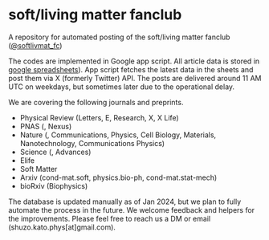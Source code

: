 # soft/living matter fanclub
A repository for automated posting of the soft/living matter fanclub ([@softlivmat_fc](https://twitter.com/softlivmat_fc))

The codes are implemented in Google app script. All article data is stored in [google spreadsheets](https://docs.google.com/spreadsheets/d/e/2PACX-1vQbuHXoyAPtPZTyroM-FWdZnM9L2aUoUjAPHJrzEkSCZi3A6zBceW9bxYA2RANR8wrj8R_mF6lJ3rxO/pubhtml)). App script fetches the latest data in the sheets and post them via X (formerly Twitter) API. The posts are delivered around 11 AM UTC on weekdays, but sometimes later due to the operational delay.

We are covering the following journals and preprints.
* Physical Review (Letters, E, Research, X, X Life)
* PNAS (, Nexus)
* Nature (, Communications, Physics, Cell Biology, Materials, Nanotechnology, Communications Physics)
* Science (, Advances)
* Elife
* Soft Matter
* Arxiv (cond-mat.soft, physics.bio-ph, cond-mat.stat-mech)
* bioRxiv (Biophysics)

The database is updated manually as of Jan 2024, but we plan to fully automate the process in the future. We welcome feedback and helpers for the improvements. Please feel free to reach us a DM or email (shuzo.kato.phys[at]gmail.com).
